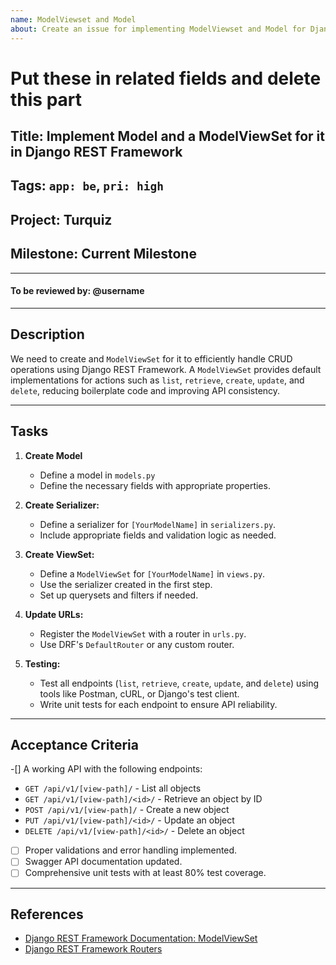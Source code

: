 ```yaml
---
name: ModelViewset and Model
about: Create an issue for implementing ModelViewset and Model for Django REST
---
```

# Put these in related fields and delete this part
## Title: Implement <YOUR MODEL> Model and a ModelViewSet for it in Django REST Framework
## Tags: `app: be`, `pri: high`
## Project: Turquiz
## Milestone: Current Milestone
---

#### To be reviewed by: @username

---

## Description
We need to create <YOUR MODEL> and `ModelViewSet` for it to efficiently handle CRUD operations using Django REST Framework. A `ModelViewSet` provides default implementations for actions such as `list`, `retrieve`, `create`, `update`, and `delete`, reducing boilerplate code and improving API consistency.

---

## Tasks

1. **Create Model**
   - Define a model in `models.py`
   - Define the necessary fields with appropriate properties.
1. **Create Serializer:**
   - Define a serializer for `[YourModelName]` in `serializers.py`.
   - Include appropriate fields and validation logic as needed.

2. **Create ViewSet:**
   - Define a `ModelViewSet` for `[YourModelName]` in `views.py`.
   - Use the serializer created in the first step.
   - Set up querysets and filters if needed.

3. **Update URLs:**
   - Register the `ModelViewSet` with a router in `urls.py`.
   - Use DRF's `DefaultRouter` or any custom router.

4. **Testing:**
   - Test all endpoints (`list`, `retrieve`, `create`, `update`, and `delete`) using tools like Postman, cURL, or Django's test client.
   - Write unit tests for each endpoint to ensure API reliability.

---

## Acceptance Criteria

-[] A working API with the following endpoints:
   - `GET /api/v1/[view-path]/` - List all objects
   - `GET /api/v1/[view-path]/<id>/` - Retrieve an object by ID
   - `POST /api/v1/[view-path]/` - Create a new object
   - `PUT /api/v1/[view-path]/<id>/` - Update an object
   - `DELETE /api/v1/[view-path]/<id>/` - Delete an object

- [ ] Proper validations and error handling implemented.
- [ ] Swagger API documentation updated.
- [ ] Comprehensive unit tests with at least 80% test coverage.

---

## References

- [Django REST Framework Documentation: ModelViewSet](https://www.django-rest-framework.org/api-guide/viewsets/#modelviewset)
- [Django REST Framework Routers](https://www.django-rest-framework.org/api-guide/routers/)